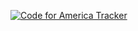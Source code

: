 [![Code for America Tracker](http://stats.codeforamerica.org/codeforamerica/likeminded_api_wrappers.png)](http://stats.codeforamerica.org/projects/likeminded_api_wrappers)